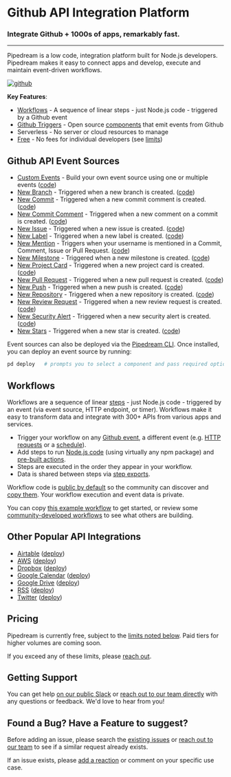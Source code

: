 # Github API Integration Platform

### Integrate Github + 1000s of apps, remarkably fast.

---

Pipedream is a low code, integration platform built for Node.js developers.  Pipedream makes it easy to connect apps and develop, execute and maintain event-driven workflows.

<a href="http://tod.ly/3fMdryW"><img src="https://i.ibb.co/n38r3KV/github.png" alt="github" border="0" /></a>

**Key Features**:

- [Workflows](#workflows) - A sequence of linear steps - just Node.js code - triggered by a Github event
- [Github Triggers](#github-api-event-sources) - Open source [components](https://github.com/PipedreamHQ/pipedream/tree/master/components) that emit events from Github
- Serverless - No server or cloud resources to manage
- [Free](#pricing) - No fees for individual developers (see [limits](https://docs.pipedream.com/limits/))

## Github API Event Sources

- [Custom Events](http://tod.ly/3fMdryW) - Build your own event source using one or multiple events ([code](https://github.com/PipedreamHQ/pipedream/blob/master/components/github/custom-events.js))
- [New Branch](http://tod.ly/3fMdryW) - Triggered when a new branch is created. ([code](https://github.com/PipedreamHQ/pipedream/blob/master/components/github/new-branch.js))
- [New Commit](http://tod.ly/3fMdryW) - Triggered when a new commit comment is created. ([code](https://github.com/PipedreamHQ/pipedream/blob/master/components/github/new-commit.js))
- [New Commit Comment](http://tod.ly/3fMdryW) - Triggered when a new comment on a commit is created. ([code](https://github.com/PipedreamHQ/pipedream/blob/master/components/github/new-commit-comment.js))
- [New Issue](http://tod.ly/3fMdryW) - Triggered when a new issue is created. ([code](https://github.com/PipedreamHQ/pipedream/blob/master/components/github/new-issue.js))
- [New Label](http://tod.ly/3fMdryW) - Triggered when a new label is created. ([code](https://github.com/PipedreamHQ/pipedream/blob/master/components/github/new-label.js))
- [New Mention](http://tod.ly/3fMdryW) - Triggers when your username is mentioned in a Commit, Comment, Issue or Pull Request. ([code](https://github.com/PipedreamHQ/pipedream/blob/master/components/github/new-mention.js))
- [New Milestone](http://tod.ly/3fMdryW) - Triggered when a new milestone is created. ([code](https://github.com/PipedreamHQ/pipedream/blob/master/components/github/new-milestone.js))
- [New Project Card](http://tod.ly/3fMdryW) - Triggered when a new project card is created. ([code](https://github.com/PipedreamHQ/pipedream/blob/master/components/github/new-project-card.js))
- [New Pull Request](http://tod.ly/3fMdryW) - Triggered when a new pull request is created. ([code](https://github.com/PipedreamHQ/pipedream/blob/master/components/github/new-pull-request.js))
- [New Push](http://tod.ly/3fMdryW) - Triggered when a new push is created. ([code](https://github.com/PipedreamHQ/pipedream/blob/master/components/github/push-event.js))
- [New Repository](http://tod.ly/3fMdryW) - Triggered when a new repository is created. ([code](https://github.com/PipedreamHQ/pipedream/blob/master/components/github/new-repository.js))
- [New Review Request](http://tod.ly/3fMdryW) - Triggered when a new review request is created. ([code](https://github.com/PipedreamHQ/pipedream/blob/master/components/github/new-review-request.js))
- [New Security Alert](http://tod.ly/3fMdryW) - Triggered when a new security alert is created. ([code](https://github.com/PipedreamHQ/pipedream/blob/master/components/github/new-security-alert.js))
- [New Stars](http://tod.ly/3fMdryW) - Triggered when a new star is created. ([code](https://github.com/PipedreamHQ/pipedream/blob/master/components/github/new-star.js))

Event sources can also be deployed via the [Pipedream CLI](https://docs.pipedream.com/cli/reference/). Once installed, you can deploy an event source by running:

```bash
pd deploy   # prompts you to select a component and pass required options
```

## Workflows

Workflows are a sequence of linear [steps](https://docs.pipedream.com/workflows/steps) - just Node.js code - triggered by an event (via event source, HTTP endpoint, or timer). Workflows make it easy to transform data and integrate with 300+ APIs from various apps and services.

- Trigger your workflow on any [Github event](https://pipedream.com/sources/new?app=github), a different event (e.g. [HTTP requests](https://docs.pipedream.com/workflows/steps/triggers/#http) or a [schedule](https://docs.pipedream.com/workflows/steps/triggers/#cron-scheduler)).
- Add steps to run [Node.js code](https://docs.pipedream.com/workflows/steps/code/) (using virtually any npm package) and [pre-built actions](https://docs.pipedream.com/workflows/steps/actions/).
- Steps are executed in the order they appear in your workflow.
- Data is shared between steps via [step exports](https://docs.pipedream.com/workflows/steps/#step-exports).

Workflow code is [public by default](https://docs.pipedream.com/public-workflows/) so the community can discover and [copy them](https://docs.pipedream.com/workflows/copy/). Your workflow execution and event data is private.

You can copy [this example workflow](https://pipedream.com/@tod/use-http-requests-to-trigger-a-workflow-p_6lCy5y/readme) to get started, or review some [community-developed workflows](https://pipedream.com/explore) to see what others are building.

## Other Popular API Integrations

- [Airtable](https://github.com/PipedreamHQ/pipedream/tree/master/components/airtable) ([deploy](https://pipedream.com/sources/new?app=airtable))
- [AWS](https://github.com/PipedreamHQ/pipedream/tree/master/components/aws) ([deploy](https://pipedream.com/sources/new?app=aws))
- [Dropbox](https://github.com/PipedreamHQ/pipedream/tree/master/components/dropbox) ([deploy](https://pipedream.com/sources/new?app=dropbox))
- [Google Calendar](https://github.com/PipedreamHQ/pipedream/tree/master/components/google-calendar) ([deploy](https://pipedream.com/sources/new?app=google-calendar))
- [Google Drive](https://github.com/PipedreamHQ/pipedream/tree/master/components/google-drive) ([deploy](https://pipedream.com/sources/new?app=google-drive))
- [RSS](https://github.com/PipedreamHQ/pipedream/tree/master/components/rss) ([deploy](https://pipedream.com/sources/new?app=rss))
- [Twitter](https://github.com/PipedreamHQ/pipedream/tree/master/components/twitter) ([deploy](https://pipedream.com/sources/new?app=twitter))

## Pricing

Pipedream is currently free, subject to the [limits noted below](https://docs.pipedream.com/limits/). Paid tiers for higher volumes are coming soon.

If you exceed any of these limits, please [reach out](https://docs.pipedream.com/support/).

## Getting Support

You can get help [on our public Slack](https://pipedream.com/community) or [reach out to our team directly](https://docs.pipedream.com/support/) with any questions or feedback. We'd love to hear from you!

## Found a Bug? Have a Feature to suggest?

Before adding an issue, please search the [existing issues](https://github.com/PipedreamHQ/pipedream/issues) or [reach out to our team](https://docs.pipedream.com/support/) to see if a similar request already exists.

If an issue exists, please [add a reaction](https://help.github.com/en/github/collaborating-with-issues-and-pull-requests/about-conversations-on-github) or comment on your specific use case.
